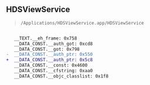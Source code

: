 ## HDSViewService

> `/Applications/HDSViewService.app/HDSViewService`

```diff

   __TEXT.__eh_frame: 0x758
   __DATA_CONST.__auth_got: 0xcd8
   __DATA_CONST.__got: 0x798
-  __DATA_CONST.__auth_ptr: 0x550
+  __DATA_CONST.__auth_ptr: 0x5c8
   __DATA_CONST.__const: 0x4600
   __DATA_CONST.__cfstring: 0xaa0
   __DATA_CONST.__objc_classlist: 0x1f8

```

